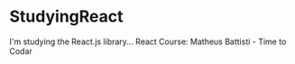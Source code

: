 # StudyingReact
I'm studying the React.js library...  React Course: Matheus Battisti - Time to Codar

